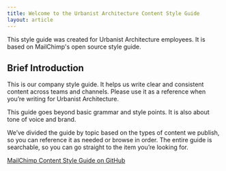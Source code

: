 ```yaml
---
title: Welcome to the Urbanist Architecture Content Style Guide
layout: article
---
```


This style guide was created for Urbanist Architecture employees. It is based on MailChimp's open source style guide.

## Brief Introduction

This is our company style guide. It helps us write clear and consistent content across teams and channels. Please use it as a reference when you’re writing for Urbanist Architecture.

This guide goes beyond basic grammar and style points. It is also about tone of voice and brand.

We’ve divided the guide by topic based on the types of content we publish, so you can reference it as needed or browse in order. The entire guide is searchable, so you can go straight to the item you’re looking for.


[MailChimp Content Style Guide on GitHub](https://github.com/mailchimp/content-style-guide)
